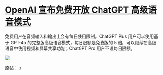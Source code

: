 # [OpenAI 宣布免费开放 ChatGPT 高级语音模式](https://github.com/jaaleng/jaaleng.github.io/issues/176)


免费用户在音频输入和输出上会有每日使用限制。ChatGPT Plus 用户可以使用基于 GPT-4o 的完整版高级语音模式，每日限额是免费版的 5 倍，可以继续在高级语音中使用视频和屏幕共享功能；ChatGPT Pro 用户不设每日限额。

<!--more-->

![](https://pic.superbed.cc/item/67bf25b9d4a81ff0af564001.jpg)


原帖： [x](https://x.com/OpenAI/status/1894495906952876101
)


